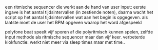 een ritmische sequencer die werkt aan de hand van user input:
eerste ingave is het aantal tijdsintervallen (in zestiende noten),
daarna wacht het script op het aantal tijdsintervallen wat aan het begin is opgegeven.
als laatste moet de user het BPM opgeven waarop het word afgespeeld

polyfone beat speelt vijf sporen af die polyritmisch kunnen spelen, zelfde input methode als ritmische sequencer maar dan vijf keer.
verbeterde klokfunctie: werkt niet meer via sleep times maar met time..
